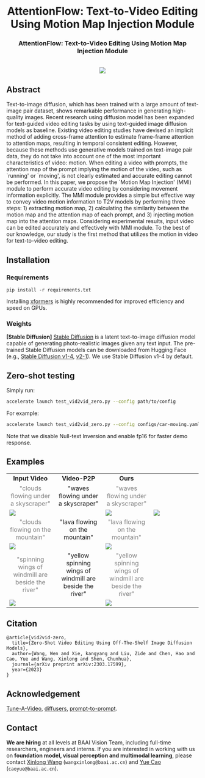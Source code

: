 <div align="center">

<h1>AttentionFlow: Text-to-Video Editing Using Motion Map Injection Module</h1>

<h3><!--<a href="https://arxiv.org/abs/2303.17599"> Accept되면 링크 넣기-->AttentionFlow: Text-to-Video Editing Using Motion Map Injection Module</a></h3>

<!-- [Wen Wang](https://scholar.google.com/citations?user=1ks0R04AAAAJ&hl=zh-CN)<sup>1*</sup>, &nbsp; [Kangyang Xie](https://github.com/felix-ky)<sup>1*</sup>, &nbsp; [Zide Liu](https://github.com/zideliu)<sup>1*</sup>, &nbsp; [Hao Chen](https://scholar.google.com.au/citations?user=FaOqRpcAAAAJ&hl=en)<sup>1</sup>, &nbsp; [Yue Cao](http://yue-cao.me/)<sup>2</sup>, &nbsp; [Xinlong Wang](https://www.xloong.wang/)<sup>2</sup>, &nbsp; [Chunhua Shen](https://cshen.github.io/)<sup>1</sup> 나중에 우리 이름 넣고 고치기
 --> 
<!-- <sup>1</sup>[ZJU](https://www.zju.edu.cn/english/), &nbsp; <sup>2</sup>[BAAI](https://www.baai.ac.cn/english.html) -->

<br>

<image src="results/figure1.jpg" />
<br>

</div>

<h2>Abstract</h2>
Text-to-image diffusion, which has been trained with a large amount of text-image pair dataset, shows remarkable performance in generating high-quality images. Recent research using diffusion model has been expanded for text-guided video editing tasks by using text-guided image diffusion models as baseline. Existing video editing studies have devised an implicit method of adding cross-frame attention to estimate frame-frame attention to attention maps, resulting in temporal consistent editing. However, because these methods use generative models trained on text-image pair data, they do not take into account one of the most important characteristics of video: motion. When editing a video with prompts, the attention map of the prompt implying the motion of the video, such as `running' or `moving', is not clearly estimated and accurate editing cannot be performed. In this paper, we propose the `Motion Map Injection' (MMI) module to perform accurate video editing by considering movement information explicitly. The MMI module provides a simple but effective way to convey video motion information to T2V models by performing three steps: 1) extracting motion map, 2) calculating the similarity between the motion map and the attention map of each prompt, and 3) injecting motion map into the attention maps.  Considering experimental results, input video can be edited accurately and effectively with MMI module. To the best of our knowledge, our study is the first method that utilizes the motion in video for text-to-video editing.


## Installation

### Requirements

```shell
pip install -r requirements.txt
```
Installing [xformers](https://github.com/facebookresearch/xformers) is highly recommended for improved efficiency and speed on GPUs. 

### Weights

**[Stable Diffusion]** [Stable Diffusion](https://arxiv.org/abs/2112.10752) is a latent text-to-image diffusion model capable of generating photo-realistic images given any text input. The pre-trained Stable Diffusion models can be downloaded from Hugging Face (e.g., [Stable Diffusion v1-4](https://huggingface.co/CompVis/stable-diffusion-v1-4), [v2-1](https://huggingface.co/stabilityai/stable-diffusion-2-1)). We use Stable Diffusion v1-4 by default.

## Zero-shot testing

Simply run:

```bash
accelerate launch test_vid2vid_zero.py --config path/to/config
```

For example:
```bash
accelerate launch test_vid2vid_zero.py --config configs/car-moving.yaml
```

Note that we disable Null-text Inversion and enable fp16 for faster demo response.

## Examples
<table class="center">
<tr>
  <td style="text-align:center;"><b>Input Video</b></td>
  <td style="text-align:center;"><b>Video-P2P</b></td>
  <td style="text-align:center;"><b>Ours</b></td>
  </tr>

<tr>
  <td width=25% style="text-align:center;color:gray;">"clouds flowing under a skyscraper"</td>
  <td width=25% style="text-align:center;">"waves flowing under a skyscraper"</td>
  <td width=25% style="text-align:center;color:gray;">"waves flowing under a skyscraper"</td>
</tr>

<tr>
  <td style colspan="2"><img src="results/clouds-wave-input.gif"></td>
  <td style colspan="2"><img src="results/clouds-wave-existing.gif"></td>
  <td style colspan="2"><img src="results/clouds-wave-MMI.gif"></td>
</tr>

<tr>
  <td width=25% style="text-align:center;color:gray;">"clouds flowing on the mountain"</td>
  <td width=25% style="text-align:center;">"lava flowing on the mountain"</td>
  <td width=25% style="text-align:center;color:gray;">"lava flowing on the mountain"</td>
</tr>

<tr>
  <td style colspan="2"><img src="examples/child-riding_flooded.gif"></td>
  <td style colspan="2"><img src="examples/child-riding_lego.gif"></td>       
</tr>

<tr>
  <td width=25% style="text-align:center;color:gray;">"spinning wings of windmill are beside the river"</td>
  <td width=25% style="text-align:center;">"yellow spinning wings of windmill are beside the river"</td>
  <td width=25% style="text-align:center;color:gray;">"yellow spinning wings of windmill are beside the river"</td>
</tr>

<tr>
  <td style colspan="2"><img src="examples/red-moving_snow.gif"></td>
  <td style colspan="2"><img src="examples/red-moving_desert.gif"></td>       
</tr>
</table>

## Citation

```
@article{vid2vid-zero,
  title={Zero-Shot Video Editing Using Off-The-Shelf Image Diffusion Models},
  author={Wang, Wen and Xie, kangyang and Liu, Zide and Chen, Hao and Cao, Yue and Wang, Xinlong and Shen, Chunhua},
  journal={arXiv preprint arXiv:2303.17599},
  year={2023}
}
```

## Acknowledgement
[Tune-A-Video](https://github.com/showlab/Tune-A-Video), [diffusers](https://github.com/huggingface/diffusers), [prompt-to-prompt](https://github.com/google/prompt-to-prompt).

## Contact

**We are hiring** at all levels at BAAI Vision Team, including full-time researchers, engineers and interns. 
If you are interested in working with us on **foundation model, visual perception and multimodal learning**, please contact [Xinlong Wang](https://www.xloong.wang/) (`wangxinlong@baai.ac.cn`) and [Yue Cao](http://yue-cao.me/) (`caoyue@baai.ac.cn`).
